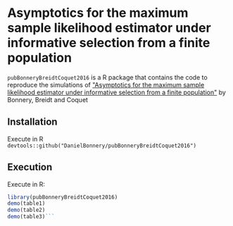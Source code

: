 # Asymptotics for the maximum sample likelihood estimator under informative selection from a finite population

`pubBonneryBreidtCoquet2016` is a R package that contains the code to reproduce the simulations of ["Asymptotics for the maximum sample likelihood estimator under informative selection from a finite population"](http://www.e-publications.org/ims/submission/BEJ/user/submissionFile/22863?confirm=fc84d1a5) by Bonnery, Breidt and Coquet

## Installation
Execute in R
`devtools::github("DanielBonnery/pubBonneryBreidtCoquet2016")`

## Execution
Execute in R:
  ```R
  library(pubBonneryBreidtCoquet2016)
  demo(table1)
  demo(table2)
  demo(table3)```
